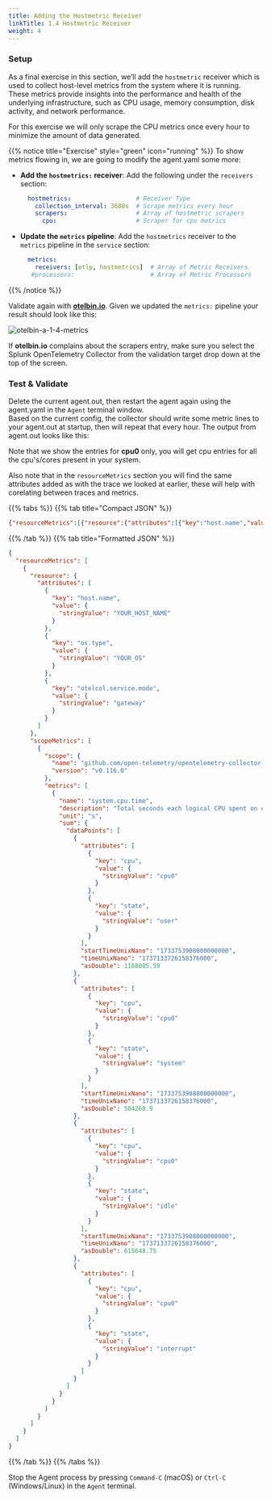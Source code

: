 ```yaml
---
title: Adding the Hostmetric Receiver
linkTitle: 1.4 Hostmetric Receiver
weight: 4
---
```

### Setup

As a final exercise in this section, we’ll add the `hostmetric` receiver which is used to collect host-level metrics from the system where it is running. These metrics provide insights into the performance and health of the underlying infrastructure, such as CPU usage, memory consumption, disk activity, and network performance.

For this exercise we will only scrape the CPU metrics once every hour to minimize the amount of data generated.

 {{% notice title="Exercise" style="green" icon="running" %}}
 To show metrics flowing in, we are going to modify the agent.yaml some more:

- **Add the `hostmetrics:` receiver**: Add the following under the `receivers` section:

  ```yaml
    hostmetrics:                  # Receiver Type
      collection_interval: 3600s  # Scrape metrics every hour
      scrapers:                   # Array of hostmetric scrapers
        cpu:                      # Scraper for cpu metrics
  ```

- **Update the `metrics` pipeline**: Add the `hostmetrics` receiver to the `metrics` pipeline in the `service` section:

  ```yaml
    metrics:
      receivers: [otlp, hostmetrics]  # Array of Metric Receivers
     #processors:                     # Array of Metric Processors
  ```

{{% /notice %}}

Validate again with **[otelbin.io](https://www.otelbin.io/)**. Given we updated the `metrics:` pipeline your result should look like this:

![otelbin-a-1-4-metrics](../../images/agent-1-4-metrics.png?width=50vw)

 If **otelbin.io** complains about the scrapers entry, make sure you select the Splunk OpenTelemetry Collector from the validation target drop down at the top of the screen.

### Test & Validate

Delete the current agent.out, then restart the agent again using the agent.yaml in the `Agent` terminal window.  
Based on the current config, the collector should write some metric lines to your agent.out at startup, then will repeat that every hour. The output from agent.out looks like this:

Note that we show the entries for **cpu0** only, you will get cpu entries for all the cpu's/cores present in your system.

Also note that in the `resourceMetrics` section you will find the same attributes added as with the trace we looked at earlier, these will help with corelating between traces and metrics.

{{% tabs %}}
{{% tab title="Compact JSON" %}}

```json
{"resourceMetrics":[{"resource":{"attributes":[{"key":"host.name","value":{"stringValue":"YOUR_HOST_NAME"}},{"key":"os.type","value":{"stringValue":"YOUR_OS"}},{"key":"otelcol.service.mode","value":{"stringValue":"gateway"}}]},"scopeMetrics":[{"scope":{"name":"github.com/open-telemetry/opentelemetry-collector-contrib/receiver/hostmetricsreceiver/internal/scraper/cpuscraper","version":"v0.116.0"},"metrics":[{"name":"system.cpu.time","description":"Total seconds each logical CPU spent on each mode.","unit":"s","sum":{"dataPoints":[{"attributes":[{"key":"cpu","value":{"stringValue":"cpu0"}},{"key":"state","value":{"stringValue":"user"}}],"startTimeUnixNano":"1733753908000000000","timeUnixNano":"1737133726158376000","asDouble":1168005.59},{"attributes":[{"key":"cpu","value":{"stringValue":"cpu0"}},{"key":"state","value":{"stringValue":"system"}}],"startTimeUnixNano":"1733753908000000000","timeUnixNano":"1737133726158376000","asDouble":504260.9},{"attributes":[{"key":"cpu","value":{"stringValue":"cpu0"}},{"key":"state","value":{"stringValue":"idle"}}],"startTimeUnixNano":"1733753908000000000","timeUnixNano":"1737133726158376000","asDouble":615648.75},{"attributes":[{"key":"cpu","value":{"stringValue":"cpu0"}},{"key":"state","value":{"stringValue":"interrupt"}}]}]}}]}]}]}
```

{{% /tab %}}
{{% tab title="Formatted JSON" %}}

```json
{
  "resourceMetrics": [
    {
      "resource": {
        "attributes": [
          {
            "key": "host.name",
            "value": {
              "stringValue": "YOUR_HOST_NAME"
            }
          },
          {
            "key": "os.type",
            "value": {
              "stringValue": "YOUR_OS"
            }
          },
          {
            "key": "otelcol.service.mode",
            "value": {
              "stringValue": "gateway"
            }
          }
        ]
      },
      "scopeMetrics": [
        {
          "scope": {
            "name": "github.com/open-telemetry/opentelemetry-collector-contrib/receiver/hostmetricsreceiver/internal/scraper/cpuscraper",
            "version": "v0.116.0"
          },
          "metrics": [
            {
              "name": "system.cpu.time",
              "description": "Total seconds each logical CPU spent on each mode.",
              "unit": "s",
              "sum": {
                "dataPoints": [
                  {
                    "attributes": [
                      {
                        "key": "cpu",
                        "value": {
                          "stringValue": "cpu0"
                        }
                      },
                      {
                        "key": "state",
                        "value": {
                          "stringValue": "user"
                        }
                      }
                    ],
                    "startTimeUnixNano": "1733753908000000000",
                    "timeUnixNano": "1737133726158376000",
                    "asDouble": 1168005.59
                  },
                  {
                    "attributes": [
                      {
                        "key": "cpu",
                        "value": {
                          "stringValue": "cpu0"
                        }
                      },
                      {
                        "key": "state",
                        "value": {
                          "stringValue": "system"
                        }
                      }
                    ],
                    "startTimeUnixNano": "1733753908000000000",
                    "timeUnixNano": "1737133726158376000",
                    "asDouble": 504260.9
                  },
                  {
                    "attributes": [
                      {
                        "key": "cpu",
                        "value": {
                          "stringValue": "cpu0"
                        }
                      },
                      {
                        "key": "state",
                        "value": {
                          "stringValue": "idle"
                        }
                      }
                    ],
                    "startTimeUnixNano": "1733753908000000000",
                    "timeUnixNano": "1737133726158376000",
                    "asDouble": 615648.75
                  },
                  {
                    "attributes": [
                      {
                        "key": "cpu",
                        "value": {
                          "stringValue": "cpu0"
                        }
                      },
                      {
                        "key": "state",
                        "value": {
                          "stringValue": "interrupt"
                        }
                      }
                    ]
                  }
                ]
              }
            }
          ]
        }
      ]
    }
  ]
}
```

{{% /tab %}}
{{% /tabs %}}

Stop the Agent process by pressing `Command-C` (macOS) or `Ctrl-C` (Windows/Linux) in the `Agent` terminal.
